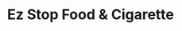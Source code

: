 ---
title: "Ez Stop Food & Cigarette"
url: /denver/ez-stop-food-und-cigarette/
shop: Lebensmittel
---